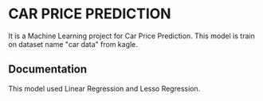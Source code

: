 
# CAR PRICE PREDICTION

It is a Machine Learning project for Car Price Prediction. This model is train on dataset name "car data" from kagle. 


## Documentation

This model used Linear Regression and Lesso Regression.

